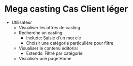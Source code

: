 # Mega casting Cas Client léger

- Utilisateur
    - Visualiser les offres de casting
    - Recherche un casting
        - Include: Saisie d'un mot clé
        - Choisir une catégorie particulière pour filtre
    - Visualiser le contenu éditorial
        - Extends: Filtré par catégorie
    - Visualiser une page Home